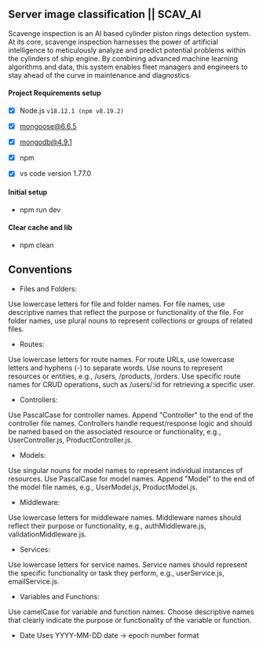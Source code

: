 
## Server image classification || SCAV_AI
 Scavenge inspection is an AI based cylinder piston rings detection system. At its core, scavenge inspection harnesses the power of artificial intelligence to meticulously analyze and predict potential problems within the cylinders of ship engine. By combining advanced machine learning algorithms and data, this system enables fleet managers and engineers to stay ahead of the curve in maintenance and diagnostics
#### Project Requirements setup

- [x] Node.js `v18.12.1 (npm v8.19.2)`
- [x] mongoose@6.6.5 
- [x] mongodb@4.9.1


- [x] npm 
- [x] vs code version 1.77.0

#### Initial setup

- npm run dev

#### Clear cache and lib 

- npm clean

## Conventions

- Files and Folders:

Use lowercase letters  for file and folder names.
For file names, use descriptive names that reflect the purpose or functionality of the file.
For folder names, use plural nouns to represent collections or groups of related files.

- Routes:

Use lowercase letters  for route names.
For route URLs, use lowercase letters and hyphens (-) to separate words.
Use nouns to represent resources or entities, e.g., /users, /products, /orders.
Use specific route names for CRUD operations, such as /users/:id for retrieving a specific user.

- Controllers:

Use PascalCase for controller names.
Append "Controller" to the end of the controller file names.
Controllers handle request/response logic and should be named based on the associated resource or functionality, e.g., UserController.js, ProductController.js.

- Models:

Use singular nouns for model names to represent individual instances of resources.
Use PascalCase for model names.
Append "Model" to the end of the model file names, e.g., UserModel.js, ProductModel.js.

- Middleware:

Use lowercase letters  for middleware names.
Middleware names should reflect their purpose or functionality, e.g., authMiddleware.js, validationMiddleware.js.

- Services:

Use lowercase letters  for service names.
Service names should represent the specific functionality or task they perform, e.g., userService.js, emailService.js.

- Variables and Functions:

Use camelCase for variable and function names.
Choose descriptive names that clearly indicate the purpose or functionality of the variable or function.

- Date 
 Uses YYYY-MM-DD date -> epoch number format 